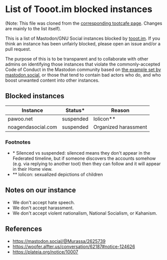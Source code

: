 List of Tooot.im blocked instances
=======
(Note: This file was cloned from the [corresponding tootcafe page](https://github.com/tootcafe/blocked-instances). Changes are mainly to the list itself).

This is a list of Mastodon/GNU Social instances blocked by [tooot.im](https://tooot.im). If you think an instance has been unfairly blocked, please open an issue and/or a pull request.

The purpose of this is to be transparent and to collaborate with other admins on identifying those instances that violate the commonly-accepted Code of Conduct in the Mastodon community based on [the example set by mastodon.social](https://mastodon.social/about/more), or those that tend to contain bad actors who do, and who boost unwanted content into other instances.

Blocked instances
-------

| Instance | Status\* | Reason |
| ---- | ---- | ---- |
| pawoo.net | suspended | lolicon\*\* |
| noagendasocial.com | suspended | Organized harassment |

### Footnotes

- \* Silenced vs suspended: silenced means they don't appear in the Federated timeline, but if someone discovers the accounts somehow (e.g. via replying to another toot) then they can follow and it will appear in their Home view.
- \*\* lolicon: sexualized depictions of children

Notes on our instance
-----

- We don't accept hate speech.
- We don't accept harassment.
- We don't accept violent nationalism, National Socialism, or Kahanism.

References
----

- https://mastodon.social/@Murassa/2625739
- https://woofer.alfter.us/conversation/62187#notice-124626
- https://plateia.org/notice/10007

